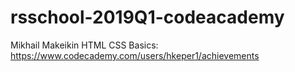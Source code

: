 # rsschool-2019Q1-codeacademy
 
Mikhail Makeikin
HTML CSS Basics: https://www.codecademy.com/users/hkeper1/achievements